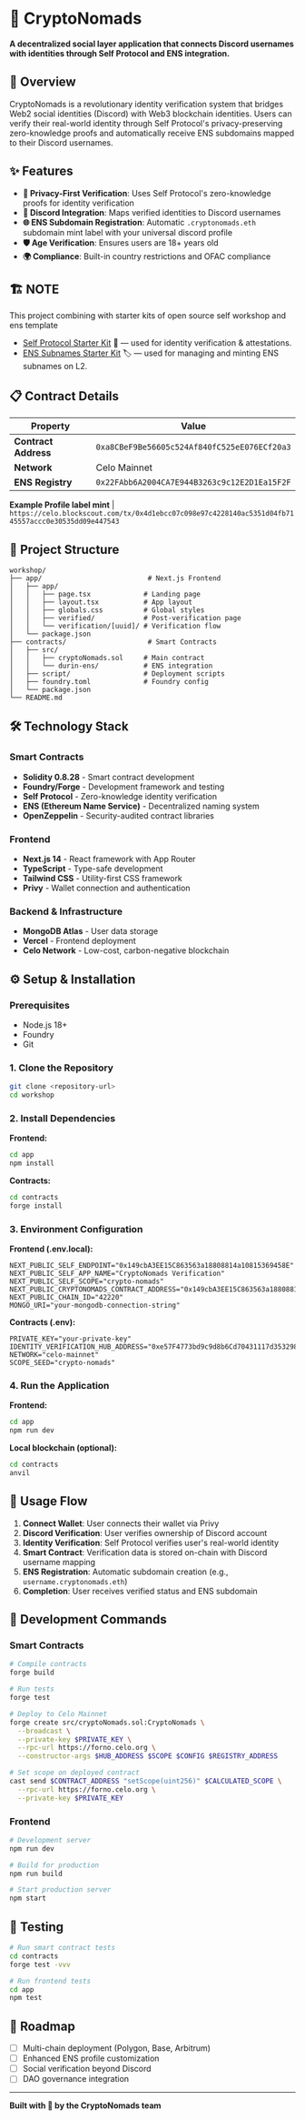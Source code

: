 # 🌟 CryptoNomads

**A decentralized social layer application  that connects Discord usernames with identities through Self Protocol and ENS integration.**
## 🚀 Overview



CryptoNomads is a revolutionary identity verification system that bridges Web2 social identities (Discord) with Web3 blockchain identities. Users can verify their real-world identity through Self Protocol's privacy-preserving zero-knowledge proofs and automatically receive ENS subdomains mapped to their Discord usernames.

## ✨ Features

- **🔐 Privacy-First Verification**: Uses Self Protocol's zero-knowledge proofs for identity verification
- **👤 Discord Integration**: Maps verified identities to Discord usernames
- **🌐 ENS Subdomain Registration**: Automatic `.cryptonomads.eth` subdomain mint label with your universal discord profile
- **🛡️ Age Verification**: Ensures users are 18+ years old
- **🌍 Compliance**: Built-in country restrictions and OFAC compliance

## 🏗️ NOTE  

This project combining with starter kits of open source self workshop and ens template 

- [Self Protocol Starter Kit](https://github.com/selfxyz/workshop) 🪪 — used for identity verification & attestations.  
- [ENS Subnames Starter Kit](https://github.com/namestonehq/durin/blob/main/src/examples/L2Registrar.sol) 🏷️ — used for managing and minting ENS subnames on L2.  

## 📋 Contract Details

| Property | Value |
|----------|-------|
| **Contract Address** | `0xa8CBeF9Be56605c524Af840fC525eE076ECf20a3` |
| **Network** | Celo Mainnet |
| **ENS Registry** | `0x22FAbb6A2004CA7E944B3263c9c12E2D1Ea15F2F` |

**Example Profile label mint** | `https://celo.blockscout.com/tx/0x4d1ebcc07c098e97c4228140ac5351d04fb7145557accc0e30535dd09e447543`

## 📁 Project Structure

```
workshop/
├── app/                          # Next.js Frontend
│   ├── app/
│   │   ├── page.tsx             # Landing page
│   │   ├── layout.tsx           # App layout
│   │   ├── globals.css          # Global styles
│   │   ├── verified/            # Post-verification page
│   │   └── verification/[uuid]/ # Verification flow
│   └── package.json
├── contracts/                    # Smart Contracts
│   ├── src/
│   │   ├── cryptoNomads.sol     # Main contract
│   │   └── durin-ens/           # ENS integration
│   ├── script/                  # Deployment scripts
│   ├── foundry.toml             # Foundry config
│   └── package.json
└── README.md
```

## 🛠️ Technology Stack

### Smart Contracts
- **Solidity 0.8.28** - Smart contract development
- **Foundry/Forge** - Development framework and testing
- **Self Protocol** - Zero-knowledge identity verification
- **ENS (Ethereum Name Service)** - Decentralized naming system
- **OpenZeppelin** - Security-audited contract libraries

### Frontend
- **Next.js 14** - React framework with App Router
- **TypeScript** - Type-safe development
- **Tailwind CSS** - Utility-first CSS framework
- **Privy** - Wallet connection and authentication

### Backend & Infrastructure
- **MongoDB Atlas** - User data storage
- **Vercel** - Frontend deployment
- **Celo Network** - Low-cost, carbon-negative blockchain

## ⚙️ Setup & Installation

### Prerequisites
- Node.js 18+
- Foundry
- Git

### 1. Clone the Repository
```bash
git clone <repository-url>
cd workshop
```

### 2. Install Dependencies

**Frontend:**
```bash
cd app
npm install
```

**Contracts:**
```bash
cd contracts
forge install
```

### 3. Environment Configuration

**Frontend (.env.local):**
```env
NEXT_PUBLIC_SELF_ENDPOINT="0x149cbA3EE15C863563a18808814a10815369458E"
NEXT_PUBLIC_SELF_APP_NAME="CryptoNomads Verification"
NEXT_PUBLIC_SELF_SCOPE="crypto-nomads"
NEXT_PUBLIC_CRYPTONOMADS_CONTRACT_ADDRESS="0x149cbA3EE15C863563a18808814a10815369458E"
NEXT_PUBLIC_CHAIN_ID="42220"
MONGO_URI="your-mongodb-connection-string"
```

**Contracts (.env):**
```env
PRIVATE_KEY="your-private-key"
IDENTITY_VERIFICATION_HUB_ADDRESS="0xe57F4773bd9c9d8b6Cd70431117d353298B9f5BF"
NETWORK="celo-mainnet"
SCOPE_SEED="crypto-nomads"
```

### 4. Run the Application

**Frontend:**
```bash
cd app
npm run dev
```

**Local blockchain (optional):**
```bash
cd contracts
anvil
```

## 🚦 Usage Flow

1. **Connect Wallet**: User connects their wallet via Privy
2. **Discord Verification**: User verifies ownership of Discord account
3. **Identity Verification**: Self Protocol verifies user's real-world identity
4. **Smart Contract**: Verification data is stored on-chain with Discord username mapping
5. **ENS Registration**: Automatic subdomain creation (e.g., `username.cryptonomads.eth`)
6. **Completion**: User receives verified status and ENS subdomain

## 🔧 Development Commands

### Smart Contracts
```bash
# Compile contracts
forge build

# Run tests
forge test

# Deploy to Celo Mainnet
forge create src/cryptoNomads.sol:CryptoNomads \
  --broadcast \
  --private-key $PRIVATE_KEY \
  --rpc-url https://forno.celo.org \
  --constructor-args $HUB_ADDRESS $SCOPE $CONFIG $REGISTRY_ADDRESS

# Set scope on deployed contract
cast send $CONTRACT_ADDRESS "setScope(uint256)" $CALCULATED_SCOPE \
  --rpc-url https://forno.celo.org \
  --private-key $PRIVATE_KEY
```

### Frontend
```bash
# Development server
npm run dev

# Build for production
npm run build

# Start production server
npm start
```

## 🧪 Testing

```bash
# Run smart contract tests
cd contracts
forge test -vvv

# Run frontend tests
cd app
npm test
```


## 🎯 Roadmap

- [ ] Multi-chain deployment (Polygon, Base, Arbitrum)
- [ ] Enhanced ENS profile customization
- [ ] Social verification beyond Discord
- [ ] DAO governance integration

---

**Built with 💜 by the CryptoNomads team**
